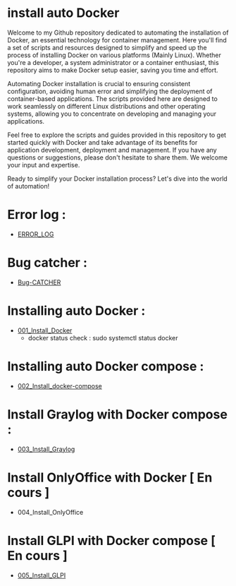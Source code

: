# install auto Docker

Welcome to my Github repository dedicated to automating the installation of Docker, an essential technology for container management. Here you'll find a set of scripts and resources designed to simplify and speed up the process of installing Docker on various platforms (Mainly Linux). Whether you're a developer, a system administrator or a container enthusiast, this repository aims to make Docker setup easier, saving you time and effort.

Automating Docker installation is crucial to ensuring consistent configuration, avoiding human error and simplifying the deployment of container-based applications. The scripts provided here are designed to work seamlessly on different Linux distributions and other operating systems, allowing you to concentrate on developing and managing your applications.

Feel free to explore the scripts and guides provided in this repository to get started quickly with Docker and take advantage of its benefits for application development, deployment and management. If you have any questions or suggestions, please don't hesitate to share them. We welcome your input and expertise.

Ready to simplify your Docker installation process? Let's dive into the world of automation!

# Error log :
 - [ERROR_LOG](https://github.com/NANDILLONMaxence/Install_auto_Docker/blob/main/ERROR_LOG.md)

# Bug catcher :
 - [Bug-CATCHER](https://github.com/NANDILLONMaxence/Install_auto_Docker/blob/main/000_Bug-CATCHER.sh)

# Installing auto Docker : 
 - [001_Install_Docker](https://github.com/NANDILLONMaxence/Install_auto_Docker/blob/main/001_Install_Docker.sh)
   - docker status check : sudo systemctl status docker
 
# Installing auto Docker compose :
 - [002_Install_docker-compose](https://github.com/NANDILLONMaxence/Install_auto_Docker/blob/main/002_Docker_compose.sh)
  
# Install Graylog with Docker compose :
 - [003_Install_Graylog](https://github.com/NANDILLONMaxence/Install_auto_Docker/blob/main/002_Install_Docker_compose.sh)
 
# Install OnlyOffice with Docker [ En cours ]
 - 004_Install_OnlyOffice
  
# Install GLPI with Docker compose [ En cours ]
 - [005_Install_GLPI](https://github.com/NANDILLONMaxence/Install_auto_Docker/blob/main/005_Install_GLPI.sh)
     

